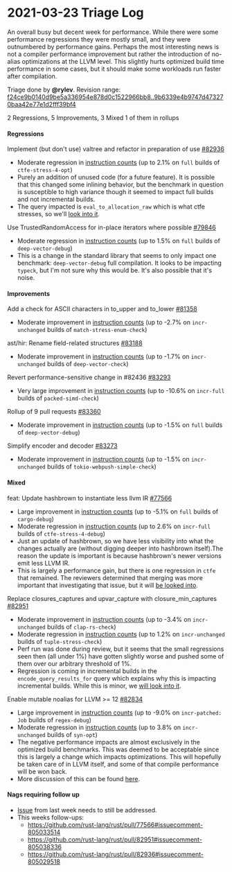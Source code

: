 # 2021-03-23 Triage Log

An overall busy but decent week for performance. While there were some performance regressions they were mostly small, and they were outnumbered by performance gains. Perhaps the most interesting news is not a compiler performance improvement but rather the introduction of no-alias optimizations at the LLVM level. This slightly hurts optimized build time performance in some cases, but it should make some workloads run faster after compilation.

Triage done by **@rylev**.
Revision range: [f24ce9b0140d9be5a336954e878d0c1522966bb8..9b6339e4b9747d473270baa42e77e1d2fff39bf4](https://perf.rust-lang.org/?start=f24ce9b0140d9be5a336954e878d0c1522966bb8&end=9b6339e4b9747d473270baa42e77e1d2fff39bf4&absolute=false&stat=instructions%3Au)

2 Regressions, 5 Improvements, 3 Mixed
1 of them in rollups

#### Regressions

Implement (but don't use) valtree and refactor in preparation of use [#82936](https://github.com/rust-lang/rust/issues/82936)
- Moderate regression in [instruction counts](https://perf.rust-lang.org/compare.html?start=f5d8117c338a788bd24abec733fd143dfceb25a0&end=e655fb62216b6ba64a094b30f116d7988d19322d&stat=instructions:u) (up to 2.1% on `full` builds of `ctfe-stress-4-opt`)
- Purely an addition of unused code (for a future feature). It is possible that this changed some inlining behavior, but the benchmark in question is susceptible to high variance though it seemed to impact full builds and not incremental builds.
- The query impacted is `eval_to_allocation_raw` which is what ctfe stresses, so we'll [look into it](https://github.com/rust-lang/rust/pull/82936#issuecomment-805029518).

Use TrustedRandomAccess for in-place iterators where possible [#79846](https://github.com/rust-lang/rust/issues/79846)
- Moderate regression in [instruction counts](https://perf.rust-lang.org/compare.html?start=97663b6690689379aa0493deb494dfe14627c46b&end=35385770ae1ea86a911cc44ac43f856831e44b26&stat=instructions:u) (up to 1.5% on `full` builds of `deep-vector-debug`)
- This is a change in the standard library that seems to only impact one benchmark: `deep-vector-debug` full compilation. It looks to be impacting `typeck`, but I'm not sure why this would be. It's also possible that it's noise.

#### Improvements

Add a check for ASCII characters in to_upper and to_lower [#81358](https://github.com/rust-lang/rust/issues/81358)
- Moderate improvement in [instruction counts](https://perf.rust-lang.org/compare.html?start=2c7490379d7e8854192c176039cfabf6acefe7ef&end=0ce0fedb67fa66d50aa819ef8b12f1d89eb22d7d&stat=instructions:u) (up to -2.7% on `incr-unchanged` builds of `match-stress-enum-check`)

ast/hir: Rename field-related structures [#83188](https://github.com/rust-lang/rust/issues/83188)
- Moderate improvement in [instruction counts](https://perf.rust-lang.org/compare.html?start=04ae50179a802d1d18bb780baa85f55864f56616&end=b4adc21c4fa245994b4936df5b4f7d94ca633c5d&stat=instructions:u) (up to -1.7% on `incr-unchanged` builds of `deep-vector-check`)

Revert performance-sensitive change in #82436 [#83293](https://github.com/rust-lang/rust/issues/83293)
- Very large improvement in [instruction counts](https://perf.rust-lang.org/compare.html?start=6bfbf0c33a86707cedd02ca985285191282a80b3&end=cd82e451a88ac8b15894af498cdc49e1fe8caa21&stat=instructions:u) (up to -10.6% on `incr-full` builds of `packed-simd-check`)

Rollup of 9 pull requests [#83360](https://github.com/rust-lang/rust/issues/83360)
- Moderate improvement in [instruction counts](https://perf.rust-lang.org/compare.html?start=35385770ae1ea86a911cc44ac43f856831e44b26&end=142c831861ba5a995fd9de99198e7f6074b6b400&stat=instructions:u) (up to -1.5% on `full` builds of `deep-vector-debug`)

Simplify encoder and decoder [#83273](https://github.com/rust-lang/rust/issues/83273)
- Moderate improvement in [instruction counts](https://perf.rust-lang.org/compare.html?start=7f82ddb8750aef7c48173b84ec5a3d713edce263&end=d04c3aa8656f6588c87bafafb34d51239dab98bb&stat=instructions:u) (up to -1.5% on `incr-unchanged` builds of `tokio-webpush-simple-check`)


#### Mixed

feat: Update hashbrown to instantiate less llvm IR [#77566](https://github.com/rust-lang/rust/issues/77566)
- Large improvement in [instruction counts](https://perf.rust-lang.org/compare.html?start=895a8e71b1a9fc42631f81b071bc855f7fb3e9a4&end=0464f638af99a7c0876e9b8f96db5bbf917e3fe2&stat=instructions:u) (up to -5.1% on `full` builds of `cargo-debug`)
- Moderate regression in [instruction counts](https://perf.rust-lang.org/compare.html?start=895a8e71b1a9fc42631f81b071bc855f7fb3e9a4&end=0464f638af99a7c0876e9b8f96db5bbf917e3fe2&stat=instructions:u) (up to 2.6% on `incr-full` builds of `ctfe-stress-4-debug`)
- Just an update of hashbrown, so we have less visibility into what the changes actually are (without digging deeper into hashbrown itself).The reason the update is important is because hashbrown's newer versions emit less LLVM IR.
- This is largely a performance gain, but there is one regression in `ctfe` that remained. The reviewers determined that merging was more important that investigating that issue, but it will [be looked into](https://github.com/rust-lang/rust/pull/77566#issuecomment-805033514).

Replace closures_captures and upvar_capture with closure_min_captures [#82951](https://github.com/rust-lang/rust/issues/82951)
- Moderate improvement in [instruction counts](https://perf.rust-lang.org/compare.html?start=9f4bc3ead43a57783d8abea2fa6931a6736f3490&end=cebc8fef5f4391a9ed8e4c1dc566a6c5824e2901&stat=instructions:u) (up to -3.4% on `incr-unchanged` builds of `clap-rs-check`)
- Moderate regression in [instruction counts](https://perf.rust-lang.org/compare.html?start=9f4bc3ead43a57783d8abea2fa6931a6736f3490&end=cebc8fef5f4391a9ed8e4c1dc566a6c5824e2901&stat=instructions:u) (up to 1.2% on `incr-unchanged` builds of `tuple-stress-check`)
- Perf run was done during review, but it seems that the small regressions seen then (all under 1%) have gotten slightly worse and pushed some of them over our arbitrary threshold of 1%.
- Regression is coming in incremental builds in the `encode_query_results_for` query which explains why this is impacting incremental builds. While this is minor, we [will look into it](https://github.com/rust-lang/rust/pull/82951#issuecomment-805038336).

Enable mutable noalias for LLVM >= 12 [#82834](https://github.com/rust-lang/rust/issues/82834)
- Large improvement in [instruction counts](https://perf.rust-lang.org/compare.html?start=f82664191d0e8764b7435b9d72eb0e366b8b1464&end=97663b6690689379aa0493deb494dfe14627c46b&stat=instructions:u) (up to -9.0% on `incr-patched: Job` builds of `regex-debug`)
- Moderate regression in [instruction counts](https://perf.rust-lang.org/compare.html?start=f82664191d0e8764b7435b9d72eb0e366b8b1464&end=97663b6690689379aa0493deb494dfe14627c46b&stat=instructions:u) (up to 3.8% on `incr-unchanged` builds of `syn-opt`)
- The negative performance impacts are almost exclusively in the optimized build benchmarks. This was deemed to be acceptable since this is largely a change which impacts optimizations. This will hopefully be taken care of in LLVM itself, and some of that compile performance will be won back.
- More discussion of this can be found [here](https://github.com/rust-lang/rust/pull/82834#issuecomment-803381467).

#### Nags requiring follow up

- [Issue](https://github.com/rust-lang/rust/pull/82964#issuecomment-800663588) from last week needs to still be addressed.
- This weeks follow-ups:
    - https://github.com/rust-lang/rust/pull/77566#issuecomment-805033514
    - https://github.com/rust-lang/rust/pull/82951#issuecomment-805038336
    - https://github.com/rust-lang/rust/pull/82936#issuecomment-805029518

